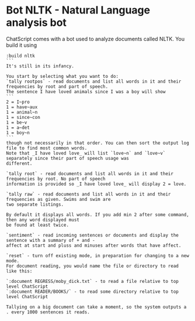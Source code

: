 # Bot NLTK - Natural Language analysis bot

ChatScript comes with a bot used to analyze documents called NLTK. You build it using 
````
:build nltk
``` 
It's still in its infancy.

You start by selecting what you want to do:
`tally rootpos` - read documents and list all words in it and their frequencies by root and part of speech.
The sentence I have loved animals since I was a boy will show
```
2 = I~pro
1 = have~aux
1 = animal~n
1 = since~con
1 = be~v
1 = a~det
1 = boy~n
```
though not necessarily in that order. You can then sort the output log file to find most common words.
Note that _I have loved love_ will list `love~n` and `love~v` separately since their part of speech usage was
different.

`tally root` - read documents and list all words in it and their frequencies by root. No part of speech
information is provided so _I have loved love_ will display 2 = love.

`tally raw` - read documents and list all words in it and their frequencies as given. Swims and swim are
two separate listings.

By default it displays all words. If you add min 2 after some command, then any word displayed must
be found at least twice.

`sentiment` - read incoming sentences or documents and display the sentence with a summary of + and -
affect at start and pluss and minuses after words that have affect.

`reset` - turn off existing mode, in preparation for changing to a new mode.
For document reading, you would name the file or directory to read like this:

`:document REGRESS/moby_dick.txt` - to read a file relative to top level ChatScript
`:document READER/BOOKS/` - to read some directory relative to top level ChatScript

Tallying on a big document can take a moment, so the system outputs a . every 1000 sentences it reads.


